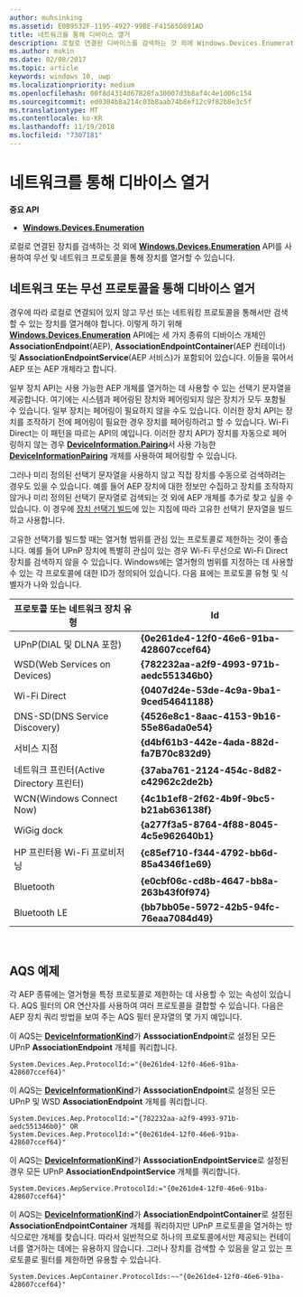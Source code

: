 ```yaml
---
author: muhsinking
ms.assetid: E0B9532F-1195-4927-99BE-F41565D891AD
title: 네트워크를 통해 디바이스 열거
description: 로컬로 연결된 디바이스를 검색하는 것 외에 Windows.Devices.Enumeration API를 사용하여 무선 및 네트워크 프로토콜을 통해 디바이스를 열거할 수 있습니다.
ms.author: mukin
ms.date: 02/08/2017
ms.topic: article
keywords: windows 10, uwp
ms.localizationpriority: medium
ms.openlocfilehash: 00f8d4314d67828fa30007d3b8af4c4e1d06c154
ms.sourcegitcommit: ed0304b8a214c03b8aab74b8ef12c9f82b8e3c5f
ms.translationtype: MT
ms.contentlocale: ko-KR
ms.lasthandoff: 11/19/2018
ms.locfileid: "7307181"
---
```

# <a name="enumerate-devices-over-a-network"></a>네트워크를 통해 디바이스 열거



**중요 API**

- [**Windows.Devices.Enumeration**](https://docs.microsoft.com/en-us/uwp/api/Windows.Devices.Enumeration)

로컬로 연결된 장치를 검색하는 것 외에 [**Windows.Devices.Enumeration**](https://msdn.microsoft.com/library/windows/apps/BR225459) API를 사용하여 무선 및 네트워크 프로토콜을 통해 장치를 열거할 수 있습니다.

## <a name="enumerating-devices-over-networked-or-wireless-protocols"></a>네트워크 또는 무선 프로토콜을 통해 디바이스 열거

경우에 따라 로컬로 연결되어 있지 않고 무선 또는 네트워킹 프로토콜을 통해서만 검색할 수 있는 장치를 열거해야 합니다. 이렇게 하기 위해 [**Windows.Devices.Enumeration**](https://msdn.microsoft.com/library/windows/apps/BR225459) API에는 세 가지 종류의 디바이스 개체인 **AssociationEndpoint**(AEP), **AssociationEndpointContainer**(AEP 컨테이너) 및 **AssociationEndpointService**(AEP 서비스)가 포함되어 있습니다. 이들을 묶어서 AEP 또는 AEP 개체라고 합니다.

일부 장치 API는 사용 가능한 AEP 개체를 열거하는 데 사용할 수 있는 선택기 문자열을 제공합니다. 여기에는 시스템과 페어링된 장치와 페어링되지 않은 장치가 모두 포함될 수 있습니다. 일부 장치는 페어링이 필요하지 않을 수도 있습니다. 이러한 장치 API는 장치를 조작하기 전에 페어링이 필요한 경우 장치를 페어링하려고 할 수 있습니다. Wi-Fi Direct는 이 패턴을 따르는 API의 예입니다. 이러한 장치 API가 장치를 자동으로 페어링하지 않는 경우 [**DeviceInformation.Pairing**](https://msdn.microsoft.com/library/windows/apps/Dn705960)서 사용 가능한 [**DeviceInformationPairing**](https://msdn.microsoft.com/library/windows/apps/Mt168396) 개체를 사용하여 페어링할 수 있습니다.

그러나 미리 정의된 선택기 문자열을 사용하지 않고 직접 장치를 수동으로 검색하려는 경우도 있을 수 있습니다. 예를 들어 AEP 장치에 대한 정보만 수집하고 장치를 조작하지 않거나 미리 정의된 선택기 문자열로 검색되는 것 외에 AEP 개체를 추가로 찾고 싶을 수 있습니다. 이 경우에 [장치 선택기 빌드](build-a-device-selector.md)에 있는 지침에 따라 고유한 선택기 문자열을 빌드하고 사용합니다.

고유한 선택기를 빌드할 때는 열거형 범위를 관심 있는 프로토콜로 제한하는 것이 좋습니다. 예를 들어 UPnP 장치에 특별히 관심이 있는 경우 Wi-Fi 무선으로 Wi-Fi Direct 장치를 검색하지 않을 수 있습니다. Windows에는 열거형의 범위를 지정하는 데 사용할 수 있는 각 프로토콜에 대한 ID가 정의되어 있습니다. 다음 표에는 프로토콜 유형 및 식별자가 나와 있습니다.

| 프로토콜 또는 네트워크 장치 유형              | Id                                         |
|----------------------------------------------|--------------------------------------------|
| UPnP(DIAL 및 DLNA 포함)               | **{0e261de4-12f0-46e6-91ba-428607ccef64}** |
| WSD(Web Services on Devices)                | **{782232aa-a2f9-4993-971b-aedc551346b0}** |
| Wi-Fi Direct                                 | **{0407d24e-53de-4c9a-9ba1-9ced54641188}** |
| DNS-SD(DNS Service Discovery)               | **{4526e8c1-8aac-4153-9b16-55e86ada0e54}** |
| 서비스 지점                             | **{d4bf61b3-442e-4ada-882d-fa7B70c832d9}** |
| 네트워크 프린터(Active Directory 프린터) | **{37aba761-2124-454c-8d82-c42962c2de2b}** |
| WCN(Windows Connect Now)                    | **{4c1b1ef8-2f62-4b9f-9bc5-b21ab636138f}** |
| WiGig dock                                  | **{a277f3a5-8764-4f88-8045-4c5e962640b1}** |
| HP 프린터용 Wi-Fi 프로비저닝           | **{c85ef710-f344-4792-bb6d-85a4346f1e69}** |
| Bluetooth                                    | **{e0cbf06c-cd8b-4647-bb8a-263b43f0f974}** |
| Bluetooth LE                                 | **{bb7bb05e-5972-42b5-94fc-76eaa7084d49}** |

 

## <a name="aqs-examples"></a>AQS 예제

각 AEP 종류에는 열거형을 특정 프로토콜로 제한하는 데 사용할 수 있는 속성이 있습니다. AQS 필터의 OR 연산자를 사용하여 여러 프로토콜을 결합할 수 있습니다. 다음은 AEP 장치 쿼리 방법을 보여 주는 AQS 필터 문자열의 몇 가지 예입니다.

이 AQS는 [**DeviceInformationKind**](https://msdn.microsoft.com/library/windows/apps/Dn948991)가 **AsssociationEndpoint**로 설정된 모든 UPnP **AssociationEndpoint** 개체를 쿼리합니다.

``` syntax
System.Devices.Aep.ProtocolId:="{0e261de4-12f0-46e6-91ba-428607ccef64}"
```

이 AQS는 [**DeviceInformationKind**](https://msdn.microsoft.com/library/windows/apps/Dn948991)가 **AsssociationEndpoint**로 설정된 모든 UPnP 및 WSD **AssociationEndpoint** 개체를 쿼리합니다.

``` syntax
System.Devices.Aep.ProtocolId:="{782232aa-a2f9-4993-971b-aedc551346b0}" OR
System.Devices.Aep.ProtocolId:="{0e261de4-12f0-46e6-91ba-428607ccef64}"
```

이 AQS는 [**DeviceInformationKind**](https://msdn.microsoft.com/library/windows/apps/Dn948991)가 **AsssociationEndpointService**로 설정된 경우 모든 UPnP **AssociationEndpointService** 개체를 쿼리합니다.

``` syntax
System.Devices.AepService.ProtocolId:="{0e261de4-12f0-46e6-91ba-428607ccef64}"
```

이 AQS는 [**DeviceInformationKind**](https://msdn.microsoft.com/library/windows/apps/Dn948991)가 **AssociationEndpointContainer**로 설정된 **AssociationEndpointContainer** 개체를 쿼리하지만 UPnP 프로토콜을 열거하는 방식으로만 개체를 찾습니다. 따라서 일반적으로 하나의 프로토콜에서만 제공되는 컨테이너를 열거하는 데에는 유용하지 않습니다. 그러나 장치를 검색할 수 있음을 알고 있는 프로토콜로 필터를 제한하면 유용할 수 있습니다.

``` syntax
System.Devices.AepContainer.ProtocolIds:~~"{0e261de4-12f0-46e6-91ba-428607ccef64}"
```

 

 
